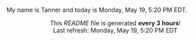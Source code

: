 My name is Tanner and today is Monday, May 19, 5:20 PM EDT.

<p align="center">This <i>README</i> file is generated <b>every 3 hours</b>!</br>Last refresh: Monday, May 19, 5:20 PM EDT<br /></p>
